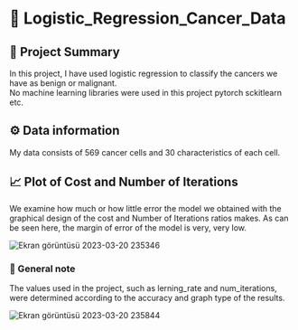 # 🦠 Logistic_Regression_Cancer_Data
## 📑 Project Summary
In this project, I have used logistic regression to classify the cancers we have as benign or malignant.       
No machine learning libraries were used in this project pytorch sckitlearn etc.

## ⚙️ Data information
My data consists of 569 cancer cells and 30 characteristics of each cell.

## 📈 Plot of Cost and Number of Iterations
We examine how much or how little error the model we obtained with the graphical design of the cost and Number of Iterations ratios makes. As can be seen here, the margin of error of the model is very, very low.

![Ekran görüntüsü 2023-03-20 235346](https://user-images.githubusercontent.com/54312783/226463544-3fcad5f4-99f1-42a9-8422-a74093099d34.png)

### 🧾 General note
The values used in the project, such as lerning_rate and num_iterations, were determined according to the accuracy and graph type of the results.


![Ekran görüntüsü 2023-03-20 235844](https://user-images.githubusercontent.com/54312783/226464805-f28f2ce1-3652-426a-804d-b39671ecb899.png)
